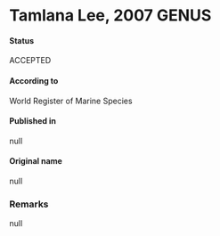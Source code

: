 Tamlana Lee, 2007 GENUS
=======

#### Status
ACCEPTED

#### According to
World Register of Marine Species

#### Published in
null

#### Original name
null

### Remarks
null